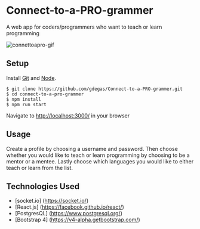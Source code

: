 # Connect-to-a-PRO-grammer
A web app for coders/programmers who want to teach or learn programming

![connettoapro-gif](https://user-images.githubusercontent.com/26953295/30396753-857dd12a-987f-11e7-8d99-ff6bb73eba6b.gif)

## Setup
Install [Git](https://git-scm.com/) and [Node](https://nodejs.org/en/).

    $ git clone https://github.com/gdegas/Connect-to-a-PRO-grammer.git
    $ cd connect-to-a-pro-grammer
    $ npm install
    $ npm run start
    
Navigate to [http://localhost:3000/](http://localhost:3000/) in your browser

## Usage
Create a profile by choosing a username and password. Then choose whether you would like to teach or learn programming by choosing to be a mentor or a mentee. Lastly choose which languages you would like to either teach or learn from the list.

## Technologies Used
* [socket.io] (https://socket.io/)
* [React.js] (https://facebook.github.io/react/)
* [PostgresQL] (https://www.postgresql.org/)
* [Bootstrap 4] (https://v4-alpha.getbootstrap.com/)
